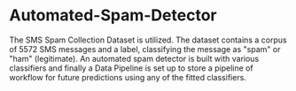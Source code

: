 # Automated-Spam-Detector
The SMS Spam Collection Dataset is utilized. The dataset contains a corpus of 5572 SMS messages and a label, classifying the message as "spam" or "ham" (legitimate). An automated  spam detector is built  with various classifiers and finally a Data Pipeline is set up to store a pipeline of workflow for future predictions using  any of the fitted classifiers.
